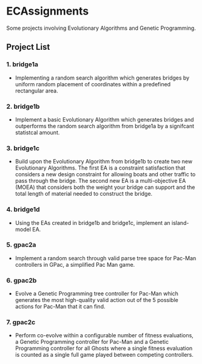 # ECAssignments

Some projects involving Evolutionary Algorithms and Genetic Programming. 

## Project List

### 1. bridge1a
  - Implementing a random search algorithm which generates bridges by uniform random placement of coordinates within a predefined rectangular area.
  
### 2. bridge1b
  - Implement a basic Evolutionary Algorithm which generates bridges and outperforms the random search algorithm from bridge1a by a signifcant statistcal amount.
  
### 3. bridge1c
  - Build upon the Evolutionary Algorithm from bridge1b to create two new Evolutionary Algorithms. The first EA is a constraint satisfaction that considers a new design constraint for allowing boats and other traffic to pass through the bridge. The second new EA is a multi-objective EA (MOEA) that considers both the weight your bridge can support and the total length of material needed to construct the bridge.
  
### 4. bridge1d
  - Using the EAs created in bridge1b and bridge1c, implement an island-model EA.
  
### 5. gpac2a
  - Implement a random search through valid parse tree space for Pac-Man controllers in GPac, a simplified Pac Man game.
  
### 6. gpac2b
  - Evolve a Genetic Programming tree controller for Pac-Man which generates the most high-quality valid action out of the 5 possible actions for Pac-Man that it can find.

### 7. gpac2c
  - Perform co-evolve within a configurable number of fitness evaluations, a Genetic Programming controller for Pac-Man and a Genetic Programming controller for all Ghosts where a single fitness evaluation is counted as a single full game played between competing controllers.
 


